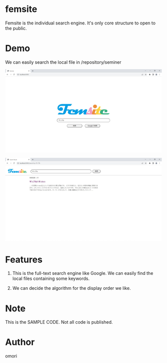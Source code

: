 # femsite

Femsite is the individual search engine.
It's only core structure to open to the public.

# Demo

We can easily search the local file in /repository/seminer

![main page](images/search.jpg)

![results](images/result.jpg)


# Features

1) This is the full-text search engine like Google.
   We can easily find the local files containing some keywords.

2) We can decide the algorithm for the display order we like.

# Note

This is the SAMPLE CODE. Not all code is published.

# Author

omori